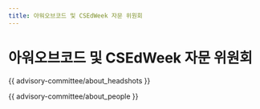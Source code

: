 ```yaml
---
title: 아워오브코드 및 CSEdWeek 자문 위원회
---
```


# 아워오브코드 및 CSEdWeek 자문 위원회

{{ advisory-committee/about_headshots }}

{{ advisory-committee/about_people }}